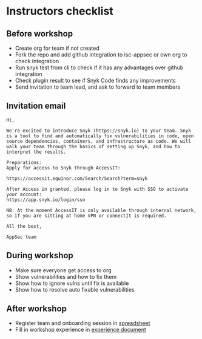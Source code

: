 # Instructors checklist

## Before workshop

- Create org for team if not created
- Fork the repo and add github integration to isc-appsec or own org to check integration
- Run snyk test from cli to check if it has any advantages over github integration
- Check plugin result to see if Snyk Code finds any improvements
- Send invitation to team lead, and ask to forward to team members

## Invitation email
```
Hi,

We're excited to introduce Snyk (https://snyk.io) to your team. Snyk is a tool to find and automatically fix vulnerabilities in code, open source dependencies, containers, and infrastructure as code. We will walk your team through the basics of setting up Snyk, and how to interpret the results.

Preparations:
Apply for access to Snyk through AccessIT:

https://accessit.equinor.com/Search/Search?term=snyk

After Access in granted, please log in to Snyk with SSO to activate your account:
https://app.snyk.io/login/sso

NB: At the moment AccessIT is only available through internal network, so if you are sitting at home VPN or connectIt is required.

All the best,

AppSec team
```

## During workshop
- Make sure everyone get access to org
- Show vulnerabilities and how to fix them
- Show how to ignore vulns until fix is available
- Show how to resolve auto fixable vulnerabilities

## After workshop
- Register team and onboarding session in [spreadsheet](https://statoilsrm.sharepoint.com/:x:/r/sites/ISCAppSec/Shared%20Documents/General/Snyk%20adoption/Onboarding%20sessions.xlsx?d=w3316d62130554a1ca6b9f7db08ca50d2&csf=1&web=1&e=bsg2fv)
- Fill in workshop experience in [experience document](https://statoilsrm.sharepoint.com/:w:/r/sites/ISCAppSec/Shared%20Documents/General/Snyk%20adoption/Workshop%20experience.docx?d=wf85532313c6a493a9ff1d2030a6e58f0&csf=1&web=1&e=cKaJAr)
